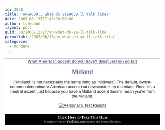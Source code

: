 ```yaml
---
id: 2858
title: 'An&#039;, what do ya&#039;ll talk like?'
date: 2007-06-13T17:43:00+00:00
author: tsykoduk
layout: post
guid: 30/2008/12/27/an-what-do-ya-ll-talk-like
permalink: /2007/06/13/an-what-do-ya-ll-talk-like/
categories:
  - Mundane
---
```

<table border=0 bgcolor=black cellspacing=2 cellpadding=10><tr bgcolor=white><td align=center><b><font face=verdana,arial,helvetica size=2><a href=http://www.youthink.com/quiz.asp?action=take&#38;quiz_id=9827><font color=#505A84>What American accent do you have? (Best version so far)</font></a></b><p><font color=#505A84 size=4><b>Midland</b></font><p>("Midland" is not necessarily the same thing as "Midwest") The default, lowest-common-denominator American accent that newscasters try to imitate.  Since it's a neutral accent, just because you have a Midland accent doesn't mean you're from the Midland.<p><a href=http://www.youthink.com/quiz.asp?action=take&#38;quiz_id=9827><img alt="Personality Test Results" border=0 src="http://www.youthink.com/quiz_images/full_428371978.jpg"></a></td></tr><tr><td align=center><a href=http://www.youthink.com/quiz.asp?action=take&#38;quiz_id=9827><font face=verdana size=2 color=white><b>Click Here to Take This Quiz</b></font></a><br /><font size=1 color=C0C0C0 face=verdana>Brought to you by <a href=http://www.youthink.com/quiz.asp><font color=white>YouThink.com</font></a> quizzes and personality tests.</font></td></tr></table>